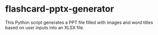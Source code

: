 # flashcard-pptx-generator
This Python script generates a PPT file filled with images and word titles based on user inputs into an XLSX file.
